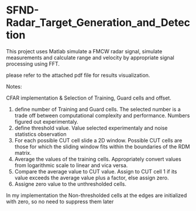 # SFND-Radar_Target_Generation_and_Detection 

This project uses Matlab simulate a FMCW radar signal, simulate measurements and calculate range and velocity by appropriate signal processing using FFT.

please refer to the attached pdf file for results visualization.

Notes:

CFAR implementation & Selection of Training, Guard cells and offset.
1. define number of Training and Guard cells. The selected number is a trade off between computational complexity and performance. Numbers figured out experimentaly.
2. define threshold value. Value selected experimentaly and noise statistics observation
3. For each possible CUT cell slide a 2D window. Possible CUT cells are those for which the sliding window fits within the boundaries of the RDM matrix.
4. Average the values of the training cells. Appropriately convert values from logarithmic scale to linear and vica versa.
5. Compare the average value to CUT value. Assign to CUT cell 1 if its value exceeds the average value plus a factor, else assign zero.
6. Assigne zero value to the unthresholded cells.

In my implementation the Non-thresholded cells at the edges are initialized with zero, so no need to suppress them later 
